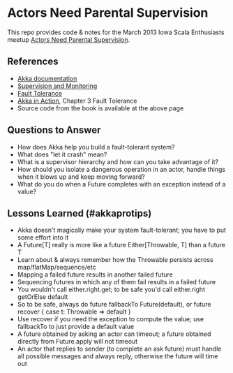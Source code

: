 # Actors Need Parental Supervision

This repo provides code & notes for the March 2013 Iowa Scala Enthusiasts meetup [Actors Need Parental Supervision](http://www.meetup.com/ia-scala/events/104733812/).

## References

- [Akka documentation](http://doc.akka.io/docs/akka/2.0.5/)
 - [Supervision and Monitoring](http://doc.akka.io/docs/akka/2.0.5/general/supervision.html)
 - [Fault Tolerance](http://doc.akka.io/docs/akka/2.0.5/scala/fault-tolerance.html)
- [Akka in Action](http://www.manning.com/roestenburg/), Chapter 3 Fault Tolerance
 - Source code from the book is available at the above page

## Questions to Answer

- How does Akka help you build a fault-tolerant system?
- What does "let it crash" mean?
- What is a supervisor hierarchy and how can you take advantage of it?
- How should you isolate a dangerous operation in an actor, handle things when it blows up and keep moving forward?
- What do you do when a Future completes with an exception instead of a value?

## Lessons Learned (#akkaprotips)

- Akka doesn't magically make your system fault-tolerant; you have to put some effort into it
- A Future[T] really is more like a future Either[Throwable, T] than a future T
 - Learn about & always remember how the Throwable persists across map/flatMap/sequence/etc
  - Mapping a failed future results in another failed future
  - Sequencing futures in which any of them fail results in a failed future
 - You wouldn't call either.right.get; to be safe you'd call either.right getOrElse default
 - So to be safe, always do future fallbackTo Future(default), or future recover { case t: Throwable => default }
 - Use recover if you need the exception to compute the value; use fallbackTo to just provide a default value
- A future obtained by asking an actor can timeout; a future obtained directly from Future.apply will not timeout
- An actor that replies to sender (to complete an ask future) must handle all possible messages and always reply, otherwise the future will time out
